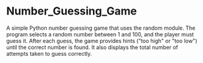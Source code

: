 # Number_Guessing_Game
A simple Python number guessing game that uses the random module. The program selects a random number between 1 and 100, and the player must guess it. After each guess, the game provides hints ("too high" or "too low") until the correct number is found. It also displays the total number of attempts taken to guess correctly.
